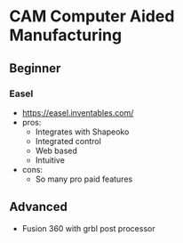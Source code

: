 # CAM Computer Aided Manufacturing

## Beginner

### Easel

- https://easel.inventables.com/
- pros:
  - Integrates with Shapeoko
  - Integrated control
  - Web based
  - Intuitive
- cons:
  - So many pro paid features

## Advanced

- Fusion 360 with grbl post processor

